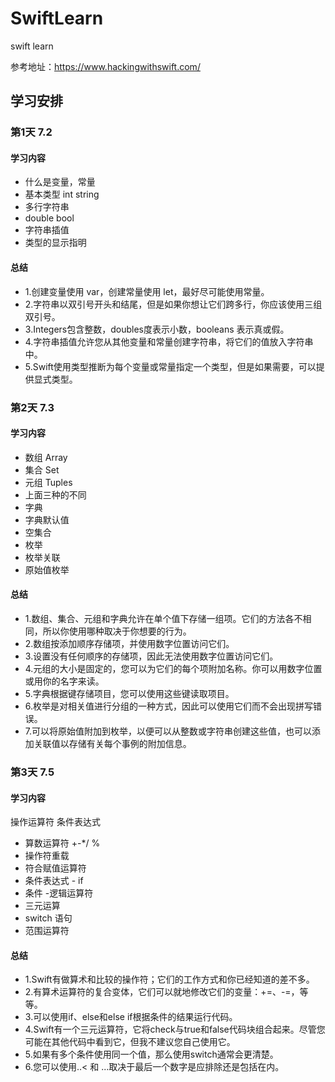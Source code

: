 # SwiftLearn
swift learn

参考地址：https://www.hackingwithswift.com/

## 学习安排
### 第1天 7.2
#### 学习内容
- 什么是变量，常量
- 基本类型 int string
- 多行字符串
- double bool
- 字符串插值
- 类型的显示指明

#### 总结
* 1.创建变量使用 var，创建常量使用 let，最好尽可能使用常量。
* 2.字符串以双引号开头和结尾，但是如果你想让它们跨多行，你应该使用三组双引号。
* 3.Integers包含整数，doubles度表示小数，booleans 表示真或假。
* 4.字符串插值允许您从其他变量和常量创建字符串，将它们的值放入字符串中。
* 5.Swift使用类型推断为每个变量或常量指定一个类型，但是如果需要，可以提供显式类型。

### 第2天 7.3
#### 学习内容
- 数组 Array
- 集合 Set
- 元组  Tuples
- 上面三种的不同
- 字典
- 字典默认值
- 空集合
- 枚举
- 枚举关联
- 原始值枚举

#### 总结
* 1.数组、集合、元组和字典允许在单个值下存储一组项。它们的方法各不相同，所以你使用哪种取决于你想要的行为。
* 2.数组按添加顺序存储项，并使用数字位置访问它们。
* 3.设置没有任何顺序的存储项，因此无法使用数字位置访问它们。
* 4.元组的大小是固定的，您可以为它们的每个项附加名称。你可以用数字位置或用你的名字来读。
* 5.字典根据键存储项目，您可以使用这些键读取项目。
* 6.枚举是对相关值进行分组的一种方式，因此可以使用它们而不会出现拼写错误。
* 7.可以将原始值附加到枚举，以便可以从整数或字符串创建这些值，也可以添加关联值以存储有关每个事例的附加信息。

### 第3天 7.5
#### 学习内容
操作运算符 条件表达式
- 算数运算符 +-*/ %
- 操作符重载
- 符合赋值运算符
- 条件表达式 - if
- 条件 -逻辑运算符
- 三元运算
- switch 语句
- 范围运算符

#### 总结
* 1.Swift有做算术和比较的操作符；它们的工作方式和你已经知道的差不多。
* 2.有算术运算符的复合变体，它们可以就地修改它们的变量：+=、-=，等等。
* 3.可以使用if、else和else if根据条件的结果运行代码。
* 4.Swift有一个三元运算符，它将check与true和false代码块组合起来。尽管您可能在其他代码中看到它，但我不建议您自己使用它。
* 5.如果有多个条件使用同一个值，那么使用switch通常会更清楚。
* 6.您可以使用..< 和 ...取决于最后一个数字是应排除还是包括在内。
